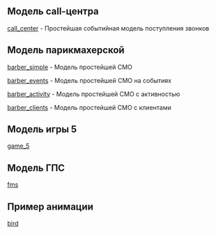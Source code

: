 ## Модель call-центра
[call_center](models/call_center) - Простейшая событийная модель поступления звонков

## Модель парикмахерской
[barber_simple](models/barber_simple) - Модель простейшей СМО

[barber_events](models/barber_events) - Модель простейшей СМО на событиях

[barber_activity](models/barber_activity) - Модель простейшей СМО с активностью

[barber_clients](models/barber_clients) - Модель простейшей СМО с клиентами

## Модель игры 5
[game_5](models/game_5)

## Модель ГПС
[fms](models/fms)

## Пример анимации
[bird](models/bird)
